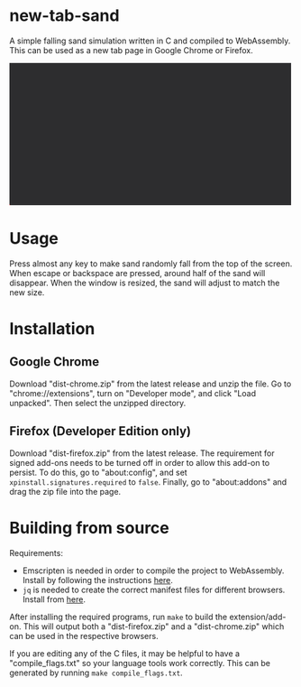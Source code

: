 # new-tab-sand

A simple falling sand simulation written in C and compiled to WebAssembly. This can be used as a new tab page in Google Chrome or Firefox.

![Image of simulation](images/falling-sand.gif)

# Usage

Press almost any key to make sand randomly fall from the top of the screen. When escape or backspace are pressed, around half of the sand will disappear. When the window is resized, the sand will adjust to match the new size.

# Installation
## Google Chrome
Download "dist-chrome.zip" from the latest release and unzip the file. Go to "chrome://extensions", turn on "Developer mode", and click "Load unpacked". Then select the unzipped directory.

## Firefox (Developer Edition only)
Download "dist-firefox.zip" from the latest release. The requirement for signed add-ons needs to be turned off in order to allow this add-on to persist. To do this, go to "about:config", and set `xpinstall.signatures.required` to `false`. Finally, go to "about:addons" and drag the zip file into the page.

# Building from source

Requirements:
- Emscripten is needed in order to compile the project to WebAssembly. Install by following the instructions [here](https://emscripten.org/docs/getting_started/downloads.html).
- `jq` is needed to create the correct manifest files for different browsers. Install from [here](https://jqlang.github.io/jq/download/).

After installing the required programs, run `make` to build the extension/add-on. This will output both a "dist-firefox.zip" and a "dist-chrome.zip" which can be used in the respective browsers.

If you are editing any of the C files, it may be helpful to have a "compile_flags.txt" so your language tools work correctly. This can be generated by running `make compile_flags.txt`.
